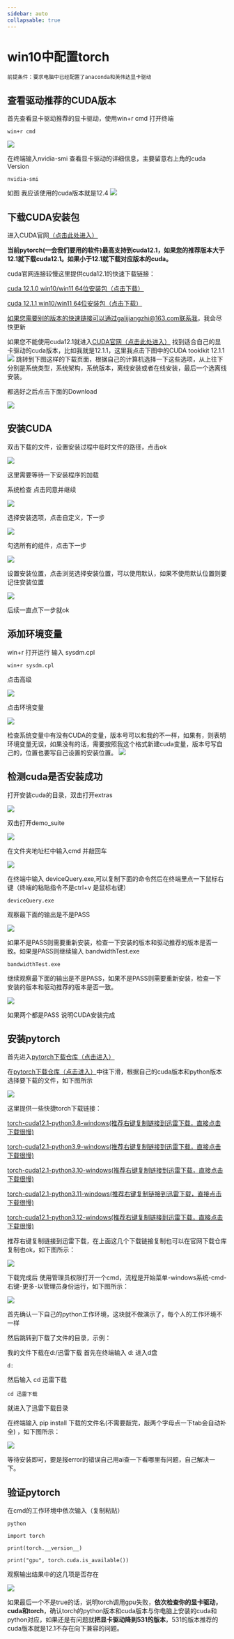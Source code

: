```yaml
---
sidebar: auto
collapsable: true
---
```

# win10中配置torch
    前提条件：要求电脑中已经配置了anaconda和英伟达显卡驱动

## 查看驱动推荐的CUDA版本
首先查看显卡驱动推荐的显卡驱动，使用win+r cmd 打开终端

    win+r cmd


![](../../../.vuepress/public/windows10/cuda/cmd.png)

在终端输入nvidia-smi 查看显卡驱动的详细信息，主要留意右上角的cuda Version

    nvidia-smi

如图 我应该使用的cuda版本就是12.4
![](../../../.vuepress/public/windows10/cuda/cuda-v.png)

## 下载CUDA安装包
进入CUDA官网[（点击此处进入）](https://developer.nvidia.com/cuda-toolkit-archive)

<!-- https://developer.download.nvidia.com/compute/cuda/12.1.0/local_installers/cuda_12.1.0_531.14_windows.exe win10 -->
<!-- https://developer.download.nvidia.com/compute/cuda/12.1.0/local_installers/cuda_12.1.0_531.14_windows.exe win11 -->

**当前pytorch(一会我们要用的软件)最高支持到cuda12.1，如果您的推荐版本大于12.1就下载cuda12.1。如果小于12.1就下载对应版本的cuda。**

cuda官网连接较慢这里提供cuda12.1的快速下载链接：

[cuda 12.1.0 win10/win11 64位安装包（点击下载）](https://developer.download.nvidia.com/compute/cuda/12.1.0/local_installers/cuda_12.1.0_531.14_windows.exe)

[cuda 12.1.1 win10/win11 64位安装包（点击下载）](https://developer.download.nvidia.com/compute/cuda/12.1.1/local_installers/cuda_12.1.1_531.14_windows.exe)

如果您需要别的版本的快速链接可以通过galijiangzhi@163.com联系我，我会尽快更新

如果您不能使用cuda12.1就进入[CUDA官网（点击此处进入）](https://developer.nvidia.com/cuda-toolkit-archive)
找到适合自己的显卡驱动的cuda版本，比如我就是12.1.1，这里我点击下图中的CUDA  tooklkit 12.1.1
![](../../../.vuepress/public/windows10/cuda/cudaguanwang.png)
跳转到下图这样的下载页面，根据自己的计算机选择一下这些选项，从上往下分别是系统类型，系统架构，系统版本，离线安装或者在线安装，最后一个选离线安装。

都选好之后点击下面的Download

![](../../../.vuepress/public/windows10/cuda/cuda121_1.png)

## 安装CUDA

双击下载的文件，设置安装过程中临时文件的路径，点击ok

![](../../../.vuepress/public/windows10/cuda/cudainstall1.png)

这里需要等待一下安装程序的加载

系统检查 点击同意并继续

![](../../../.vuepress/public/windows10/cuda/cudainstall2.png)

选择安装选项，点击自定义，下一步

![](../../../.vuepress/public/windows10/cuda/cudainstall3.png)

勾选所有的组件，点击下一步

![](../../../.vuepress/public/windows10/cuda/cudainstall4.png)

设置安装位置，点击浏览选择安装位置，可以使用默认，如果不使用默认位置则要记住安装位置

![](../../../.vuepress/public/windows10/cuda/cuda121_2.png)

后续一直点下一步就ok

## 添加环境变量

win+r 打开运行 输入 sysdm.cpl

    win+r sysdm.cpl

点击高级

![](../../../.vuepress/public/windows10/cuda/xitongshuxing.png)

点击环境变量

![](../../../.vuepress/public/windows10/cuda/xitongshuxinggaoji.png)

检查系统变量中有没有CUDA的变量，版本号可以和我的不一样，如果有，则表明环境变量无误，如果没有的话，需要按照我这个格式新建cuda变量，版本号写自己的，位置也要写自己设置的安装位置。
![](../../../.vuepress/public/windows10/cuda/xitongbianliang.png)

## 检测cuda是否安装成功

打开安装cuda的目录，双击打开extras

![](../../../.vuepress/public/windows10/cuda/ceshi1.png)

双击打开demo_suite

![](../../../.vuepress/public/windows10/cuda/ceshi2.png)

在文件夹地址栏中输入cmd 并敲回车

![](../../../.vuepress/public/windows10/cuda/ceshi3.gif)

在终端中输入 deviceQuery.exe,可以复制下面的命令然后在终端里点一下鼠标右键（终端的粘贴指令不是ctrl+v 是鼠标右键）

    deviceQuery.exe

观察最下面的输出是不是PASS

![](../../../.vuepress/public/windows10/cuda/ceshi4.png)

如果不是PASS则需要重新安装，检查一下安装的版本和驱动推荐的版本是否一致。如果是PASS则继续输入 bandwidthTest.exe

    bandwidthTest.exe

继续观察最下面的输出是不是PASS，如果不是PASS则需要重新安装，检查一下安装的版本和驱动推荐的版本是否一致。

![](../../../.vuepress/public/windows10/cuda/ceshi5.png)

如果两个都是PASS 说明CUDA安装完成

## 安装pytorch

首先进入[pytorch下载仓库（点击进入）](https://download.pytorch.org/whl/torch_stable.html)

在[pytorch下载仓库（点击进入）](https://download.pytorch.org/whl/torch_stable.html)中往下滑，根据自己的cuda版本和python版本选择要下载的文件，如下图所示

![](../../../.vuepress/public/windows10/cuda/shoudong1.png)

这里提供一些快捷torch下载链接：

[torch-cuda12.1-python3.8-windows(推荐右键复制链接到迅雷下载，直接点击下载很慢)](https://download.pytorch.org/whl/cu121/torch-2.3.0%2Bcu121-cp38-cp38-win_amd64.whl)

[torch-cuda12.1-python3.9-windows(推荐右键复制链接到迅雷下载，直接点击下载很慢)](https://download.pytorch.org/whl/cu121/torch-2.3.0%2Bcu121-cp39-cp39-win_amd64.whl)

[torch-cuda12.1-python3.10-windows(推荐右键复制链接到迅雷下载，直接点击下载很慢)](https://download.pytorch.org/whl/cu121/torch-2.3.0%2Bcu121-cp310-cp310-win_amd64.whl)

[torch-cuda12.1-python3.11-windows(推荐右键复制链接到迅雷下载，直接点击下载很慢)](https://download.pytorch.org/whl/cu121/torch-2.3.0%2Bcu121-cp311-cp311-win_amd64.whl)

[torch-cuda12.1-python3.12-windows(推荐右键复制链接到迅雷下载，直接点击下载很慢)](https://download.pytorch.org/whl/cu121/torch-2.3.0%2Bcu121-cp312-cp312-win_amd64.whl)

推荐右键复制链接到迅雷下载，在上面这几个下载链接复制也可以在官网下载仓库复制也ok，如下图所示：

![](../../../.vuepress/public/windows10/cuda/shoudong2.gif)

下载完成后 使用管理员权限打开一个cmd，流程是开始菜单-windows系统-cmd-右键-更多-以管理员身份运行，如下图所示：

![](../../../.vuepress/public/windows10/cuda/shoudong4.gif)

首先确认一下自己的python工作环境，这块就不做演示了，每个人的工作环境不一样

然后跳转到下载了文件的目录，示例：

我的文件下载在d:/迅雷下载 首先在终端输入 d: 进入d盘

    d:

然后输入 cd 迅雷下载

    cd 迅雷下载

就进入了迅雷下载目录

在终端输入 pip install 下载的文件名(不需要敲完，敲两个字母点一下tab会自动补全) ，如下图所示：

![](../../../.vuepress/public/windows10/cuda/shoudong3.png)

等待安装即可，要是报error的错误自己用ai查一下看哪里有问题，自己解决一下。


## 验证pytorch

在cmd的工作环境中依次输入（复制粘贴）

    python

    import torch
 
    print(torch.__version__)
    
    print("gpu", torch.cuda.is_available())

观察输出结果中的这几项是否存在

![](../../../.vuepress/public/windows10/cuda/ceshi6.png)

如果最后一个不是true的话，说明torch调用gpu失败，**依次检查你的显卡驱动，cuda和torch**，确认torch的python版本和cuda版本与你电脑上安装的cuda和python对应，如果还是有问题就**把显卡驱动降到531的版本**，531的版本推荐的cuda版本就是12.1不存在向下兼容的问题。